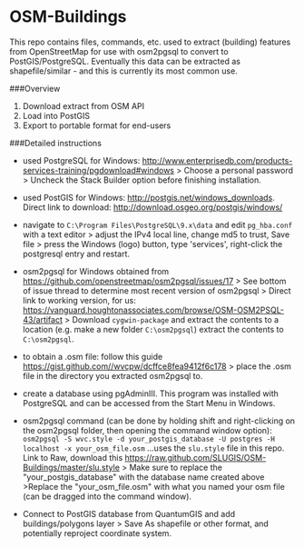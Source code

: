 OSM-Buildings
=============
This repo contains files, commands, etc. used to extract (building) features from OpenStreetMap for use with osm2pgsql to convert to PostGIS/PostgreSQL. Eventually this data can be extracted as shapefile/similar - and this is currently its most common use.

###Overview
1. Download extract from OSM API
2. Load into PostGIS
3. Export to portable format for end-users

###Detailed instructions
+ used PostgreSQL for Windows: http://www.enterprisedb.com/products-services-training/pgdownload#windows > Choose a personal password > Uncheck the Stack Builder option before finishing installation. 

+ used PostGIS for Windows: http://postgis.net/windows_downloads. Direct link to download: http://download.osgeo.org/postgis/windows/

+ navigate to `C:\Program Files\PostgreSQL\9.x\data` and edit `pg_hba.conf` with a text editor > adjust the IPv4 local line, change md5 to trust, Save file > press the Windows (logo) button, type 'services', right-click the postgresql entry and restart.

+ osm2pgsql for Windows obtained from https://github.com/openstreetmap/osm2pgsql/issues/17 > See bottom of issue thread to determine most recent version of osm2pgsql > Direct link to working version, for us: https://vanguard.houghtonassociates.com/browse/OSM-OSM2PSQL-43/artifact > Download `cygwin-package` and extract the contents to a location (e.g. make a new folder `C:\osm2pgsql`) extract the contents to `C:\osm2pgsql`.

+ to obtain a .osm file: follow this guide https://gist.github.com//wvcpw/dcffce8fea9412f6c178 > place the .osm file in the directory you extracted osm2pgsql to.

+ create a database using pgAdminIII. This program was installed with PostgreSQL and can be accessed from the Start Menu in Windows.

+ osm2pgsql command (can be done by holding shift and right-clicking on the osm2pgsql folder, then opening the command window option): `osm2pgsql -S wvc.style -d your_postgis_database -U postgres -H localhost -x your_osm_file.osm` ...uses the `slu.style` file in this repo. Link to Raw, download this https://raw.github.com/SLUGIS/OSM-Buildings/master/slu.style > Make sure to replace the "your_postgis_database" with the database name created above >Replace the "your_osm_file.osm" with what you named your osm file (can be dragged into the command window). 

+ Connect to PostGIS database from QuantumGIS and add buildings/polygons layer > Save As shapefile or other format, and potentially reproject coordinate system.

